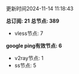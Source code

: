 更新时间2024-11-14 11:18:43

**总订阅: 21**
**总节点: 389**
- vless节点: 7

**google ping有效节点: 6**
- v2ray节点: 1
- ss节点: 5
